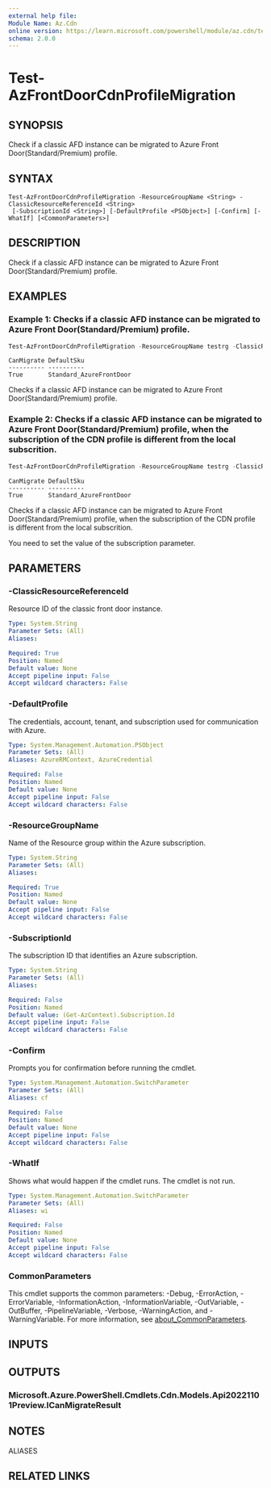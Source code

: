 ```yaml
---
external help file:
Module Name: Az.Cdn
online version: https://learn.microsoft.com/powershell/module/az.cdn/test-azfrontdoorcdnprofilemigration
schema: 2.0.0
---
```


# Test-AzFrontDoorCdnProfileMigration

## SYNOPSIS
Check if a classic AFD instance can be migrated to Azure Front Door(Standard/Premium) profile.

## SYNTAX

```
Test-AzFrontDoorCdnProfileMigration -ResourceGroupName <String> -ClassicResourceReferenceId <String>
 [-SubscriptionId <String>] [-DefaultProfile <PSObject>] [-Confirm] [-WhatIf] [<CommonParameters>]
```

## DESCRIPTION
Check if a classic AFD instance can be migrated to Azure Front Door(Standard/Premium) profile.

## EXAMPLES

### Example 1: Checks if a classic AFD instance can be migrated to Azure Front Door(Standard/Premium) profile.
```powershell
Test-AzFrontDoorCdnProfileMigration -ResourceGroupName testrg -ClassicResourceReferenceId /subscriptions/testSubId/resourcegroups/testrg/providers/Microsoft.Network/Frontdoors/frontdoorName
```

```output
CanMigrate DefaultSku
---------- ----------
True       Standard_AzureFrontDoor
```

Checks if a classic AFD instance can be migrated to Azure Front Door(Standard/Premium) profile.

### Example 2: Checks if a classic AFD instance can be migrated to Azure Front Door(Standard/Premium) profile, when the subscription of the CDN profile is different from the local subscrition.
```powershell
Test-AzFrontDoorCdnProfileMigration -ResourceGroupName testrg -ClassicResourceReferenceId /subscriptions/testSubId01/resourcegroups/testrg/providers/Microsoft.Network/Frontdoors/frontdoorName -SubscriptionId testSubId01 
```

```output
CanMigrate DefaultSku
---------- ----------
True       Standard_AzureFrontDoor
```

Checks if a classic AFD instance can be migrated to Azure Front Door(Standard/Premium) profile, when the subscription of the CDN profile is different from the local subscrition.

You need to set the value of the subscription parameter.

## PARAMETERS

### -ClassicResourceReferenceId
Resource ID of the classic front door instance.

```yaml
Type: System.String
Parameter Sets: (All)
Aliases:

Required: True
Position: Named
Default value: None
Accept pipeline input: False
Accept wildcard characters: False
```

### -DefaultProfile
The credentials, account, tenant, and subscription used for communication with Azure.

```yaml
Type: System.Management.Automation.PSObject
Parameter Sets: (All)
Aliases: AzureRMContext, AzureCredential

Required: False
Position: Named
Default value: None
Accept pipeline input: False
Accept wildcard characters: False
```

### -ResourceGroupName
Name of the Resource group within the Azure subscription.

```yaml
Type: System.String
Parameter Sets: (All)
Aliases:

Required: True
Position: Named
Default value: None
Accept pipeline input: False
Accept wildcard characters: False
```

### -SubscriptionId
The subscription ID that identifies an Azure subscription.

```yaml
Type: System.String
Parameter Sets: (All)
Aliases:

Required: False
Position: Named
Default value: (Get-AzContext).Subscription.Id
Accept pipeline input: False
Accept wildcard characters: False
```

### -Confirm
Prompts you for confirmation before running the cmdlet.

```yaml
Type: System.Management.Automation.SwitchParameter
Parameter Sets: (All)
Aliases: cf

Required: False
Position: Named
Default value: None
Accept pipeline input: False
Accept wildcard characters: False
```

### -WhatIf
Shows what would happen if the cmdlet runs.
The cmdlet is not run.

```yaml
Type: System.Management.Automation.SwitchParameter
Parameter Sets: (All)
Aliases: wi

Required: False
Position: Named
Default value: None
Accept pipeline input: False
Accept wildcard characters: False
```

### CommonParameters
This cmdlet supports the common parameters: -Debug, -ErrorAction, -ErrorVariable, -InformationAction, -InformationVariable, -OutVariable, -OutBuffer, -PipelineVariable, -Verbose, -WarningAction, and -WarningVariable. For more information, see [about_CommonParameters](http://go.microsoft.com/fwlink/?LinkID=113216).

## INPUTS

## OUTPUTS

### Microsoft.Azure.PowerShell.Cmdlets.Cdn.Models.Api20221101Preview.ICanMigrateResult

## NOTES

ALIASES

## RELATED LINKS

